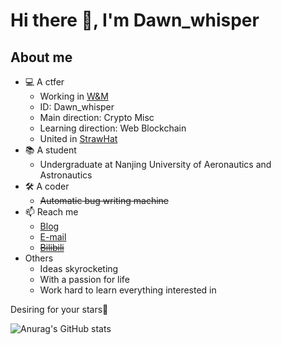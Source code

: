 # Hi there 👋, I'm Dawn_whisper

## About me

- 💻 A ctfer
    - Working in [W&M](http://wm-team.cn/)
    - ID: Dawn_whisper
    - Main direction: Crypto Misc
    - Learning direction: Web Blockchain
    - United in [StrawHat](https://strawhat.team/)
- 📚 A student
    - Undergraduate at Nanjing University of Aeronautics and Astronautics
- 🛠️ A coder
    - ~~Automatic bug writing machine~~
- 📫 Reach me
    - [Blog](https://dawn_whisper.top)
    - [E-mail](mailto:dawn_whisper@nuaa.edu.cn)
    - ~~[Bilibili](https://space.bilibili.com/179833081)~~
- Others
    - Ideas skyrocketing
    - With a passion for life
    - Work hard to learn everything interested in

Desiring for your stars🥰

![Anurag's GitHub stats](https://github-readme-stats.vercel.app/api?username=dawnwhisper&show_icons=true&theme=radical)
